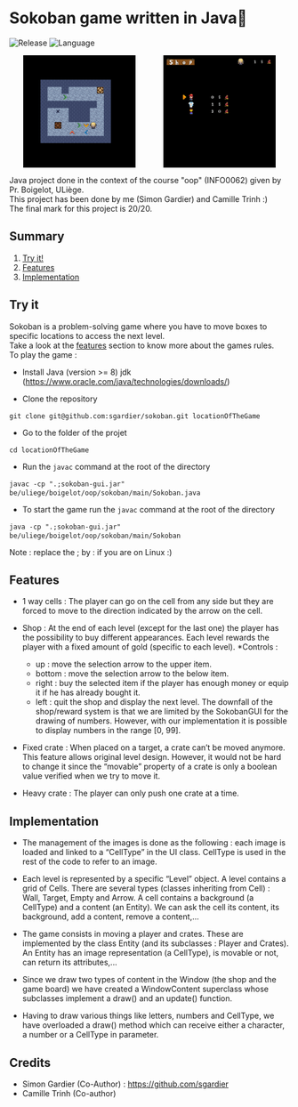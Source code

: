 # Sokoban game written in Java🧱
![Release](https://img.shields.io/badge/Release-v1.0-blueviolet?style=for-the-badge)
![Language](https://img.shields.io/badge/Java-ED8B00?style=for-the-badge)

<div style="display: flex; justify-content: space-around; align-items: center;">
  <img src="ressources/game_preview.png" alt="Pixel art of a city" style="width: 40%;"/>
  <img src="ressources/shop_preview.png" alt="Encrypted pixel art of a city, noisy image" style="width: 40%;"/>
</div>

Java project done in the context of the course "oop" (INFO0062) given by Pr. Boigelot, ULiège.<br>
This project has been done by me (Simon Gardier) and Camille Trinh :)<br>
The final mark for this project is 20/20.

## Summary
1. [Try it!](#try-it)
2. [Features](#features)
3. [Implementation](#implementation)

## Try it
Sokoban is a problem-solving game where you have to move boxes to specific locations to access the next level.<br>
Take a look at the [features](#features) section to know more about the games rules.<br>
To play the game :<br>
- Install Java (version >= 8) jdk (https://www.oracle.com/java/technologies/downloads/)

- Clone the repository
```console
git clone git@github.com:sgardier/sokoban.git locationOfTheGame
```
- Go to the folder of the projet
```console
cd locationOfTheGame
```
- Run the ```javac``` command at the root of the directory
```console
javac -cp ".;sokoban-gui.jar" be/uliege/boigelot/oop/sokoban/main/Sokoban.java
```
- To start the game run the ```javac``` command at the root of the directory
```console
java -cp ".;sokoban-gui.jar" be/uliege/boigelot/oop/sokoban/main/Sokoban
```
Note : replace the ; by : if you are on Linux :)

## Features
- 1 way cells : The player can go on the cell from any side but they are forced to move to the direction indicated by the arrow on the cell.

- Shop : At the end of each level (except for the last one) the player has the possibility to buy different appearances. Each level rewards the player with a fixed amount of gold (specific to each level).
	*Controls :
	- up : move the selection arrow to the upper item.
	- bottom : move the selection arrow to the below item. 
	- right : buy the selected item if the player has enough money or equip it if he has already bought it.
	- left : quit the shop and display the next level.
The downfall of the shop/reward system is that we are limited by the SokobanGUI for the drawing of  numbers. However, with our implementation it is possible to display numbers in the range [0, 99].

- Fixed crate : When placed on a target, a crate can’t be moved anymore. This feature allows original level design. However, it would not be hard to change it since the “movable” property of a crate is only a boolean value verified when we try to move it. 

- Heavy crate : The player can only push one crate at a time.

## Implementation
- The management of the images is done as the following : each image is loaded and linked to a “CellType” in the UI class. CellType is used in the rest of the code to refer to an image.

- Each level is represented by a specific “Level” object. A level contains a grid of Cells. There are several types (classes inheriting from Cell) : Wall, Target, Empty and Arrow. A cell contains a background (a CellType) and a content (an Entity). We can ask the cell its content, its background, add a content, remove a content,...

- The game consists in moving a player and crates. These are implemented by the class Entity (and its subclasses : Player and Crates). An Entity has an image representation (a CellType), is movable or not, can return its attributes,...

- Since we draw two types of content in the Window (the shop and the game board) we have created a WindowContent superclass whose subclasses implement a draw() and an update() function.

- Having to draw various things like letters, numbers and CellType, we have overloaded a draw() method which can receive either a character, a number or a CellType in parameter.

## Credits
- Simon Gardier (Co-Author) : https://github.com/sgardier
- Camille Trinh (Co-author)
